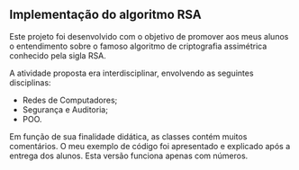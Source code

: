 ## Implementação do algoritmo RSA

Este projeto foi desenvolvido com o objetivo de promover aos meus alunos o entendimento sobre o famoso algoritmo de criptografia assimétrica conhecido pela sigla RSA.

A atividade proposta era interdisciplinar, envolvendo as seguintes disciplinas:
- Redes de Computadores;
- Segurança e Auditoria;
- POO.

Em função de sua finalidade didática, as classes contém muitos comentários. O meu exemplo de código foi apresentado e explicado após a entrega dos alunos.
Esta versão funciona apenas com números.
